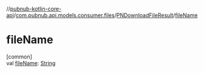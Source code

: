 //[pubnub-kotlin-core-api](../../../index.md)/[com.pubnub.api.models.consumer.files](../index.md)/[PNDownloadFileResult](index.md)/[fileName](file-name.md)

# fileName

[common]\
val [fileName](file-name.md): [String](https://kotlinlang.org/api/latest/jvm/stdlib/kotlin/-string/index.html)
